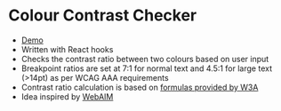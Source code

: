 # Colour Contrast Checker

* [Demo](https://chluch.github.io/contrast-checker/)
* Written with React hooks
* Checks the contrast ratio between two colours based on user input
* Breakpoint ratios are set at 7:1 for normal text and 4.5:1 for large text (>14pt) as per WCAG AAA requirements
* Contrast ratio calculation is based on [formulas provided by W3A](https://www.w3.org/TR/WCAG20-TECHS/G17#G17-procedure)
* Idea inspired by [WebAIM](https://webaim.org/resources/contrastchecker/)
